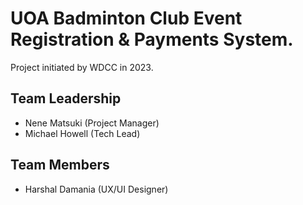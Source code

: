 # UOA Badminton Club Event Registration & Payments System.
Project initiated by WDCC in 2023.

## Team Leadership

- Nene Matsuki (Project Manager)
- Michael Howell (Tech Lead)

## Team Members

- Harshal Damania (UX/UI Designer)
